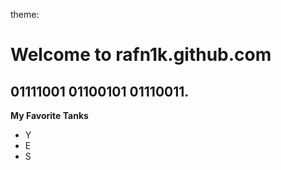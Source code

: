 theme:
# Welcome to rafn1k.github.com
01111001 01100101 01110011.
---
**My Favorite Tanks**
- Y
- E
- S
